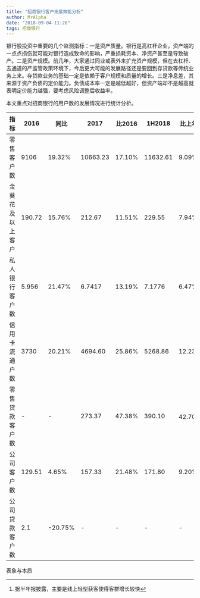 ```yaml
---
title: "招商银行客户拓展效能分析"
author: MrAlpha
date: "2018-09-04 11:26"
tags: 招商银行
---
```


银行股投资中重要的几个监测指标：一是资产质量。银行是高杠杆企业，资产端的一点点损伤就可能对银行造成致命的影响，严重损耗资本、净资产甚至是导致破产。二是资产规模。前几年，大家通过同业或表外来扩充资产规模，但在去杠杆、去通道的严监管政策环境下，今后更大可能的发展路径还是要回到存贷款等传统业务上来。存贷款业务的基础一定是依赖于客户规模和质量的增长。三是净息差，其来源于资产负债的定价能力。负债成本率一定是越低越好，但资产端却不是越高就表明定价能力越强，要考虑风险调整后收益率。

本文重点对招商银行的用户数的发展情况进行统计分析。

| 指标             | 2016   | 同比    | 2017     | 比2016 | 1H2018   | 比上年末   |
| ---------------- | ------ | ------- | -------- | ------ | -------- | ---------- |
| 零售客户数       | 9106   | 19.32%  | 10663.23 | 17.10% | 11632.61 | 9.09%      |
| 金葵花及以上客户 | 190.72 | 15.76%  | 212.67   | 11.51% | 229.55   | 7.94%      |
| 私人银行客户数   | 5.956  | 21.47%  | 6.7417   | 13.19% | 7.1776   | 6.47%      |
| 信用卡流通户数   | 3730   | 20.21%  | 4694.60  | 25.86% | 5268.86  | 12.23%     |
| 零售贷款客户数   | -      | -       | 273.37   | 47.38% | 390.10   | 42.70%[^1] |
| 公司客户数       | 129.51 | 4.65%   | 157.33   | 21.48% | 171.80   | 9.20%      |
| 公司贷款客户数   | 2.1    | -20.75% | -        | -      | -        | -          |

[^1]: 据半年报披露，主要是线上轻型获客使得客群增长较快

表象与本质

